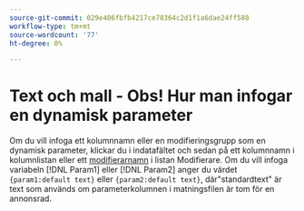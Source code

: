 ```yaml
---
source-git-commit: 029e406fbfb4217ce78364c2d1f1a6dae24ff588
workflow-type: tm+mt
source-wordcount: '77'
ht-degree: 0%

---
```

# Text och mall - Obs! Hur man infogar en dynamisk parameter

<!-- moved to snippet because used multiple times in one file, which ExL doesn't support -->

Om du vill infoga ett kolumnnamn eller en modifieringsgrupp som en dynamisk parameter, klickar du i indatafältet och sedan på ett kolumnnamn i kolumnlistan eller ett [modifierarnamn](/help/search-social-commerce/campaign-management/inventory-feeds/modifiers-manage.md) i listan Modifierare. Om du vill infoga variabeln [!DNL Param1] eller [!DNL Param2] anger du värdet `{param1:default text}` eller `{param2:default text}`, där&quot;standardtext&quot; är text som används om parameterkolumnen i matningsfilen är tom för en annonsrad.
